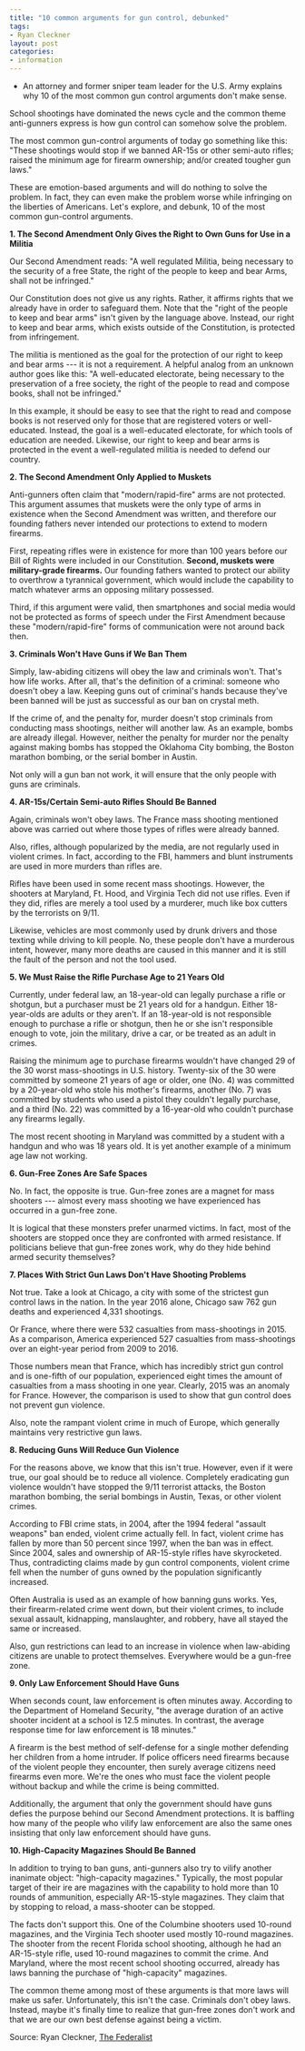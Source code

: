 ```yaml
---
title: "10 common arguments for gun control, debunked"
tags:
- Ryan Cleckner
layout: post
categories:
- information
---
```


- An attorney and former sniper team leader for the U.S. Army explains why 10 of the most common gun control arguments don't make sense.

School shootings have dominated the news cycle and the common theme anti-gunners express is how gun control can somehow solve the problem.

The most common gun-control arguments of today go something like this: "These shootings would stop if we banned AR-15s or other semi-auto rifles; raised the minimum age for firearm ownership; and/or created tougher gun laws."

These are emotion-based arguments and will do nothing to solve the problem. In fact, they can even make the problem worse while infringing on the liberties of Americans. Let's explore, and debunk, 10 of the most common gun-control arguments.

**1. The Second Amendment Only Gives the Right to Own Guns for Use in a Militia**

Our Second Amendment reads: "A well regulated Militia, being necessary to the security of a free State, the right of the people to keep and bear Arms, shall not be infringed."

Our Constitution does not give us any rights. Rather, it affirms rights that we already have in order to safeguard them. Note that the "right of the people to keep and bear arms" isn't given by the language above. Instead, our right to keep and bear arms, which exists outside of the Constitution, is protected from infringement.

The militia is mentioned as the goal for the protection of our right to keep and bear arms --- it is not a requirement. A helpful analog from an unknown author goes like this: "A well-educated electorate, being necessary to the preservation of a free society, the right of the people to read and compose books, shall not be infringed."

In this example, it should be easy to see that the right to read and compose books is not reserved only for those that are registered voters or well-educated. Instead, the goal is a well-educated electorate, for which tools of education are needed. Likewise, our right to keep and bear arms is protected in the event a well-regulated militia is needed to defend our country.

**2. The Second Amendment Only Applied to Muskets**

Anti-gunners often claim that "modern/rapid-fire" arms are not protected. This argument assumes that muskets were the only type of arms in existence when the Second Amendment was written, and therefore our founding fathers never intended our protections to extend to modern firearms.

First, repeating rifles were in existence for more than 100 years before our Bill of Rights were included in our Constitution. **Second, muskets were military-grade firearms.** Our founding fathers wanted to protect our ability to overthrow a tyrannical government, which would include the capability to match whatever arms an opposing military possessed.

Third, if this argument were valid, then smartphones and social media would not be protected as forms of speech under the First Amendment because these "modern/rapid-fire" forms of communication were not around back then.

**3. Criminals Won't Have Guns if We Ban Them**

Simply, law-abiding citizens will obey the law and criminals won't. That's how life works. After all, that's the definition of a criminal: someone who doesn't obey a law. Keeping guns out of criminal's hands because they've been banned will be just as successful as our ban on crystal meth.

If the crime of, and the penalty for, murder doesn't stop criminals from conducting mass shootings, neither will another law. As an example, bombs are already illegal. However, neither the penalty for murder nor the penalty against making bombs has stopped the Oklahoma City bombing, the Boston marathon bombing, or the serial bomber in Austin.

Not only will a gun ban not work, it will ensure that the only people with guns are criminals.

**4. AR-15s/Certain Semi-auto Rifles Should Be Banned**

Again, criminals won't obey laws. The France mass shooting mentioned above was carried out where those types of rifles were already banned.

Also, rifles, although popularized by the media, are not regularly used in violent crimes. In fact, according to the FBI, hammers and blunt instruments are used in more murders than rifles are.

Rifles have been used in some recent mass shootings. However, the shooters at Maryland, Ft. Hood, and Virginia Tech did not use rifles. Even if they did, rifles are merely a tool used by a murderer, much like box cutters by the terrorists on 9/11.

Likewise, vehicles are most commonly used by drunk drivers and those texting while driving to kill people. No, these people don't have a murderous intent, however, many more deaths are caused in this manner and it is still the fault of the person and not the tool used.

**5. We Must Raise the Rifle Purchase Age to 21 Years Old**

Currently, under federal law, an 18-year-old can legally purchase a rifle or shotgun, but a purchaser must be 21 years old for a handgun. Either 18-year-olds are adults or they aren't. If an 18-year-old is not responsible enough to purchase a rifle or shotgun, then he or she isn't responsible enough to vote, join the military, drive a car, or be treated as an adult in crimes.

Raising the minimum age to purchase firearms wouldn't have changed 29 of the 30 worst mass-shootings in U.S. history. Twenty-six of the 30 were committed by someone 21 years of age or older, one (No. 4) was committed by a 20-year-old who stole his mother's firearms, another (No. 7) was committed by students who used a pistol they couldn't legally purchase, and a third (No. 22) was committed by a 16-year-old who couldn't purchase any firearms legally.

The most recent shooting in Maryland was committed by a student with a handgun and who was 18 years old. It is yet another example of a minimum age law not working.

**6. Gun-Free Zones Are Safe Spaces**

No. In fact, the opposite is true. Gun-free zones are a magnet for mass shooters --- almost every mass shooting we have experienced has occurred in a gun-free zone.

It is logical that these monsters prefer unarmed victims. In fact, most of the shooters are stopped once they are confronted with armed resistance. If politicians believe that gun-free zones work, why do they hide behind armed security themselves?

**7. Places With Strict Gun Laws Don't Have Shooting Problems**

Not true. Take a look at Chicago, a city with some of the strictest gun control laws in the nation. In the year 2016 alone, Chicago saw 762 gun deaths and experienced 4,331 shootings.

Or France, where there were 532 casualties from mass-shootings in 2015. As a comparison, America experienced 527 casualties from mass-shootings over an eight-year period from 2009 to 2016.

Those numbers mean that France, which has incredibly strict gun control and is one-fifth of our population, experienced eight times the amount of casualties from a mass shooting in one year. Clearly, 2015 was an anomaly for France. However, the comparison is used to show that gun control does not prevent gun violence.

Also, note the rampant violent crime in much of Europe, which generally maintains very restrictive gun laws.

**8. Reducing Guns Will Reduce Gun Violence**

For the reasons above, we know that this isn't true. However, even if it were true, our goal should be to reduce all violence. Completely eradicating gun violence wouldn't have stopped the 9/11 terrorist attacks, the Boston marathon bombing, the serial bombings in Austin, Texas, or other violent crimes.

According to FBI crime stats, in 2004, after the 1994 federal "assault weapons" ban ended, violent crime actually fell. In fact, violent crime has fallen by more than 50 percent since 1997, when the ban was in effect. Since 2004, sales and ownership of AR-15-style rifles have skyrocketed. Thus, contradicting claims made by gun control components, violent crime fell when the number of guns owned by the population significantly increased.

Often Australia is used as an example of how banning guns works. Yes, their firearm-related crime went down, but their violent crimes, to include sexual assault, kidnapping, manslaughter, and robbery, have all stayed the same or increased.

Also, gun restrictions can lead to an increase in violence when law-abiding citizens are unable to protect themselves. Everywhere would be a gun-free zone.

**9. Only Law Enforcement Should Have Guns**

When seconds count, law enforcement is often minutes away. According to the Department of Homeland Security, "the average duration of an active shooter incident at a school is 12.5 minutes. In contrast, the average response time for law enforcement is 18 minutes."

A firearm is the best method of self-defense for a single mother defending her children from a home intruder. If police officers need firearms because of the violent people they encounter, then surely average citizens need firearms even more. We're the ones who must face the violent people without backup and while the crime is being committed.

Additionally, the argument that only the government should have guns defies the purpose behind our Second Amendment protections. It is baffling how many of the people who vilify law enforcement are also the same ones insisting that only law enforcement should have guns.

**10. High-Capacity Magazines Should Be Banned**

In addition to trying to ban guns, anti-gunners also try to vilify another inanimate object: "high-capacity magazines." Typically, the most popular target of their ire are magazines with the capability to hold more than 10 rounds of ammunition, especially AR-15-style magazines. They claim that by stopping to reload, a mass-shooter can be stopped.

The facts don't support this. One of the Columbine shooters used 10-round magazines, and the Virginia Tech shooter used mostly 10-round magazines. The shooter from the recent Florida school shooting, although he had an AR-15-style rifle, used 10-round magazines to commit the crime. And Maryland, where the most recent school shooting occurred, already has laws banning the purchase of "high-capacity" magazines.

The common theme among most of these arguments is that more laws will make us safer. Unfortunately, this isn't the case. Criminals don't obey laws. Instead, maybe it's finally time to realize that gun-free zones don't work and that we are our own best defense against being a victim.

Source: Ryan Cleckner, [The Federalist](https://thefederalist.com/2018/03/21/10-common-arguments-gun-control-debunked/)
